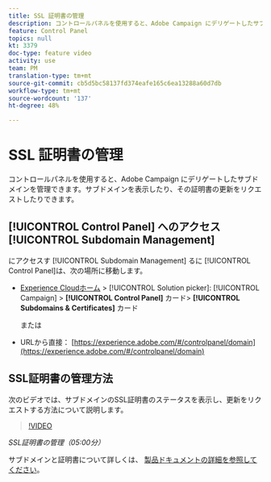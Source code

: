 ```yaml
---
title: SSL 証明書の管理
description: コントロールパネルを使用すると、Adobe Campaign にデリゲートしたサブドメインを管理できます。サブドメインを表示したり、その証明書の更新をリクエストしたりできます。
feature: Control Panel
topics: null
kt: 3379
doc-type: feature video
activity: use
team: PM
translation-type: tm+mt
source-git-commit: cb5d5bc58137fd374eafe165c6ea13288a60d7db
workflow-type: tm+mt
source-wordcount: '137'
ht-degree: 48%

---
```



# SSL 証明書の管理

コントロールパネルを使用すると、Adobe Campaign にデリゲートしたサブドメインを管理できます。サブドメインを表示したり、その証明書の更新をリクエストしたりできます。

## [!UICONTROL Control Panel] へのアクセス[!UICONTROL Subdomain Management]

にアクセスす [!UICONTROL Subdomain Management] るに [!UICONTROL Control Panel]は、次の場所に移動します。

* [Experience Cloudホーム](https://experience.adobe.com/#/home) > [!UICONTROL Solution picker]: [!UICONTROL Campaign] > **[!UICONTROL Control Panel]** カード> **[!UICONTROL Subdomains & Certificates]** カード

   または
* URLから直接： [https://experience.adobe.com/#/controlpanel/domain](https://experience.adobe.com/#/controlpanel/domain)

## SSL証明書の管理方法

次のビデオでは、サブドメインのSSL証明書のステータスを表示し、更新をリクエストする方法について説明します。

>[!VIDEO](https://video.tv.adobe.com/v/28492?quality=12)

*SSL証明書の管理（05:00分）*

サブドメインと証明書について詳しくは、 [製品ドキュメントの詳細を参照してください](https://helpx.adobe.com/jp/campaign/kb/control-panel-subdomains-certificates.html)。
